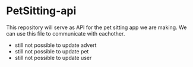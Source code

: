 # PetSitting-api

This repository will serve as API for the pet sitting app we are making. We can use this file to communicate with eachother.

- still not possible to update advert
- still not possible to update pet
- still not possible to update user
